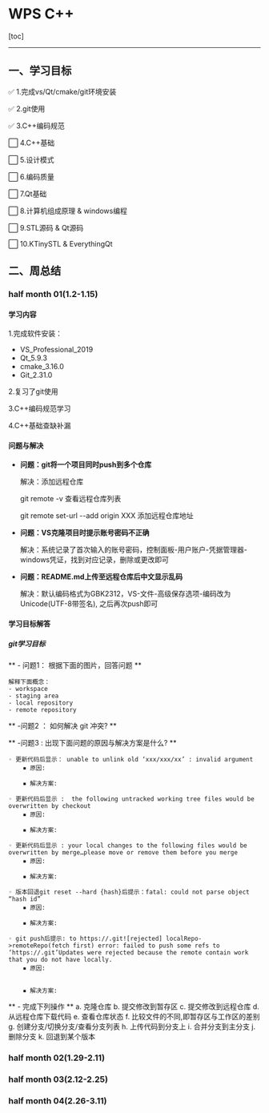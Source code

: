 ﻿
# WPS C++ 

[toc]

---

## 一、学习目标

✅ 1.完成vs/Qt/cmake/git环境安装  

✅ 2.git使用  

✅ 3.C++编码规范 

⬜ 4.C++基础  

⬜ 5.设计模式  

⬜ 6.编码质量  

⬜ 7.Qt基础  

⬜ 8.计算机组成原理 & windows编程

⬜ 9.STL源码 & Qt源码

⬜ 10.KTinySTL & EverythingQt

## 二、周总结

### half month 01(1.2-1.15)

#### 学习内容

1.完成软件安装：

- VS_Professional_2019
- Qt_5.9.3
- cmake_3.16.0
- Git_2.31.0

2.复习了git使用 

3.C++编码规范学习

4.C++基础查缺补漏


#### 问题与解决

- **问题：git将一个项目同时push到多个仓库**  

	解决：添加远程仓库  

	git remote -v 查看远程仓库列表  

	git remote set-url --add origin XXX 添加远程仓库地址  

- **问题：VS克隆项目时提示账号密码不正确**  

	解决：系统记录了首次输入的账号密码，控制面板-用户账户-凭据管理器-windows凭证，找到对应记录，删除或更改即可  


- **问题：README.md上传至远程仓库后中文显示乱码**  

	解决：默认编码格式为GBK2312，VS-文件-高级保存选项-编码改为Unicode(UTF-8带签名), 之后再次push即可

#### 学习目标解答

##### git学习目标

** - 问题1： 根据下面的图片，回答问题 **
	
	解释下面概念：
	- workspace
	- staging area
	- local repository
	- remote repository

** -问题2 ： 如何解决 git 冲突? **

** -问题3 : 出现下面问题的原因与解决方案是什么? **

    ◦ 更新代码后显示： unable to unlink old ‘xxx/xxx/xx’ : invalid argument
        ▪ 原因:
        
        ▪ 解决方案:  

    ◦ 更新代码后显示 :  the following untracked working tree files would be overwritten by checkout
        ▪ 原因:
        
        ▪ 解决方案:

    ◦ 更新代码后显示 : your local changes to the following files would be overwritten by merge…please move or remove them before you merge
        ▪ 原因:
        
        ▪ 解决方案:
    
    ◦ 版本回退git reset --hard {hash}后提示：fatal: could not parse object “hash id”
        ▪ 原因:
        
        ▪ 解决方案:

    ◦ git push后提示: to https://.git![rejected] localRepo->remoteRepo(fetch first) error: failed to push some refs to ‘https://.git’Updates were rejected because the remote contain work that you do not have locally.
        ▪ 原因:


        ▪ 解决方案:

** - 完成下列操作 **
    a. 克隆仓库
    b. 提交修改到暂存区
    c. 提交修改到远程仓库
    d. 从远程仓库下载代码
    e. 查看仓库状态
    f. 比较文件的不同,即暂存区与工作区的差别
    g. 创建分支/切换分支/查看分支列表
    h. 上传代码到分支上
    i. 合并分支到主分支
    j. 删除分支
    k. 回退到某个版本

### half month 02(1.29-2.11)

### half month 03(2.12-2.25)

### half month 04(2.26-3.11)
